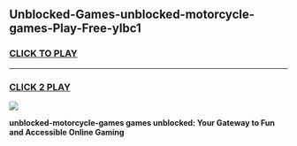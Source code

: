 
## Unblocked-Games-unblocked-motorcycle-games-Play-Free-ylbc1
<h3>
<a href="https://premium76.site?title=unblocked-motorcycle-games&ref=20M">CLICK TO PLAY</a></h3>
<hr>

<h3>
<a href="https://premium76.site?title=unblocked-motorcycle-games&ref=20M">CLICK 2 PLAY</a>
  
</h3>

<a href="https://premium76.site?title=unblocked-motorcycle-games&ref=19M"><img src="https://clearcache.store/games.png"></a>


**unblocked-motorcycle-games games unblocked: Your Gateway to Fun and Accessible Online Gaming**
